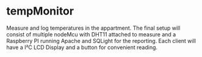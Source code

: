 # tempMonitor
Measure and log temperatures in the appartment. The final setup will consist of multiple nodeMcu with DHT11 attached to measure and a Raspberry PI running Apache and SQLight for the reporting.
Each client will have a I²C LCD Display and a button for convenient reading.
